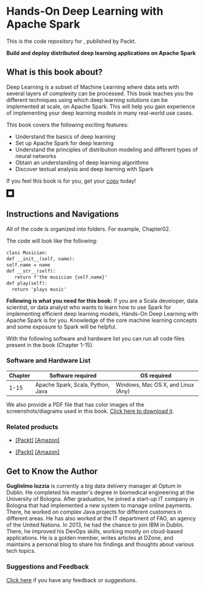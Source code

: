 # 	Hands-On Deep Learning with Apache Spark

<a href="https://www.packtpub.com/big-data-and-business-intelligence/hands-deep-learning-apache-spark?utm_source=github&utm_medium=repository&utm_campaign=9781788994613"><img src="" alt="" height="256px" align="right"></a>

This is the code repository for [](https://www.packtpub.com/big-data-and-business-intelligence/hands-deep-learning-apache-spark?utm_source=github&utm_medium=repository&utm_campaign=9781788994613), published by Packt.

**Build and deploy distributed deep learning applications on Apache Spark**

## What is this book about?
Deep Learning is a subset of Machine Learning where data sets with several layers of complexity can be processed. This book teaches you the different techniques using which deep learning solutions can be implemented at scale, on Apache Spark. This will help you gain experience of implementing your deep learning models in many real-world use cases.

This book covers the following exciting features:
* Understand the basics of deep learning
* Set up Apache Spark for deep learning
* Understand the principles of distribution modeling and different types of neural networks
* Obtain an understanding of deep learning algorithms
* Discover textual analysis and deep learning with Spark


If you feel this book is for you, get your [copy](https://www.amazon.com/dp/1-788-83748-7) today!

<a href="https://www.packtpub.com/?utm_source=github&utm_medium=banner&utm_campaign=GitHubBanner"><img src="https://raw.githubusercontent.com/PacktPublishing/GitHub/master/GitHub.png" 
alt="https://www.packtpub.com/" border="5" /></a>

## Instructions and Navigations
All of the code is organized into folders. For example, Chapter02.

The code will look like the following:
```
class Musician:
def __init__(self, name):
self.name = name
def __str__(self):
   return f'the musician {self.name}'
def play(self):
  return 'plays music'
```

**Following is what you need for this book:**
If you are a Scala developer, data scientist, or data analyst who wants to learn how to use Spark for implementing efficient deep learning models, Hands-On Deep Learning with Apache Spark is for you. Knowledge of the core machine learning concepts and some exposure to Spark will be helpful.

With the following software and hardware list you can run all code files present in the book (Chapter 1-15).
### Software and Hardware List
| Chapter  | Software required                 | OS required                         |
| -------- | ----------------------------------| ----------------------------------- |
|  1-15    | Apache Spark, Scala, Python, Java | Windows, Mac OS X, and Linux (Any)  |

We also provide a PDF file that has color images of the screenshots/diagrams used in this book. [Click here to download it]().

### Related products
*  [[Packt]](https://www.packtpub.com/big-data-and-business-intelligence/apache-spark-deep-learning-cookbook?utm_source=github&utm_medium=repository&utm_campaign=9781788474221) [[Amazon]](https://www.amazon.com/dp/1-788-99666-6)

*  [[Packt]](https://www.packtpub.com/big-data-and-business-intelligence/machine-learning-apache-spark-quick-start-guide?utm_source=github&utm_medium=repository&utm_campaign=9781789346565) [[Amazon]](https://www.amazon.com/dp/1-788-83583-2)



## Get to Know the Author
**Guglielmo Iozzia**
is currently a big data delivery manager at Optum in Dublin. He completed his master's degree in biomedical engineering at the University of Bologna. After graduation, he joined a start-up IT company in Bologna that had implemented a new system to manage online payments. There, he worked on complex Java projects for different customers in different areas. He has also worked at the IT department of FAO, an agency of the United Nations. In 2013, he had the chance to join IBM in Dublin. There, he improved his DevOps skills, working mostly on cloud-based applications. He is a golden member, writes articles at DZone, and maintains a personal blog to share his findings and thoughts about various tech topics.





### Suggestions and Feedback
[Click here](https://docs.google.com/forms/d/e/1FAIpQLSdy7dATC6QmEL81FIUuymZ0Wy9vH1jHkvpY57OiMeKGqib_Ow/viewform) if you have any feedback or suggestions.


